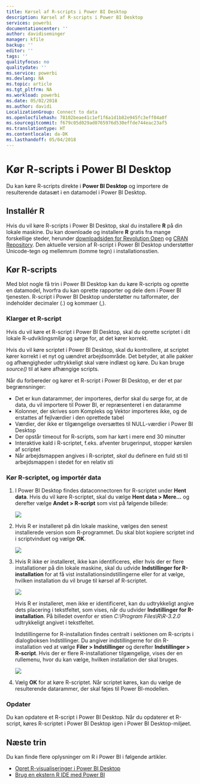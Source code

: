 ```yaml
---
title: Kørsel af R-scripts i Power BI Desktop
description: Kørsel af R-scripts i Power BI Desktop
services: powerbi
documentationcenter: ''
author: davidiseminger
manager: kfile
backup: ''
editor: ''
tags: ''
qualityfocus: no
qualitydate: ''
ms.service: powerbi
ms.devlang: NA
ms.topic: article
ms.tgt_pltfrm: NA
ms.workload: powerbi
ms.date: 05/02/2018
ms.author: davidi
LocalizationGroup: Connect to data
ms.openlocfilehash: 78102beae41c1ef1f6a1d1b82e945fc3eff04a0f
ms.sourcegitcommit: f679c05d029ad0765976d530effde744eac23af5
ms.translationtype: HT
ms.contentlocale: da-DK
ms.lasthandoff: 05/04/2018
---
```

# <a name="run-r-scripts-in-power-bi-desktop"></a>Kør R-scripts i Power BI Desktop
Du kan køre R-scripts direkte i **Power BI Desktop** og importere de resulterende datasæt i en datamodel i Power BI Desktop.

## <a name="install-r"></a>Installér R
Hvis du vil køre R-scripts i Power BI Desktop, skal du installere **R** på din lokale maskine. Du kan downloade og installere **R** gratis fra mange forskellige steder, herunder [downloadsiden for Revolution Open](https://mran.revolutionanalytics.com/download/) og [CRAN Repository](https://cran.r-project.org/bin/windows/base/). Den aktuelle version af R-script i Power BI Desktop understøtter Unicode-tegn og mellemrum (tomme tegn) i installationsstien.

## <a name="run-r-scripts"></a>Kør R-scripts
Med blot nogle få trin i Power BI Desktop kan du køre R-scripts og oprette en datamodel, hvorfra du kan oprette rapporter og dele dem i Power BI tjenesten. R-script i Power BI Desktop understøtter nu talformater, der indeholder decimaler (.) og kommaer (,).

### <a name="prepare-an-r-script"></a>Klargør et R-script
Hvis du vil køre et R-script i Power BI Desktop, skal du oprette scriptet i dit lokale R-udviklingsmiljø og sørge for, at det kører korrekt.

Hvis du vil køre scriptet i Power BI Desktop, skal du kontrollere, at scriptet kører korrekt i et nyt og uændret arbejdsområde. Det betyder, at alle pakker og afhængigheder udtrykkeligt skal være indlæst og køre. Du kan bruge *source()* til at køre afhængige scripts.

Når du forbereder og kører et R-script i Power BI Desktop, er der et par begrænsninger:

* Det er kun datarammer, der importeres, derfor skal du sørge for, at de data, du vil importere til Power BI, er repræsenteret i en dataramme
* Kolonner, der skrives som Kompleks og Vektor importeres ikke, og de erstattes af fejlværdier i den oprettede tabel
* Værdier, der ikke er tilgængelige oversættes til NULL-værdier i Power BI Desktop
* Der opstår timeout for R-scripts, som har kørt i mere end 30 minutter
* Interaktive kald i R-scriptet, f.eks. afventer brugerinput, stopper kørslen af scriptet
* Når arbejdsmappen angives i R-scriptet, *skal* du definere en fuld sti til arbejdsmappen i stedet for en relativ sti

### <a name="run-your-r-script-and-import-data"></a>Kør R-scriptet, og importér data
1. I Power BI Desktop findes dataconnectoren for R-scriptet under **Hent data**. Hvis du vil køre R-scriptet, skal du vælge **Hent data &gt; Mere...**  og derefter vælge **Andet &gt; R-script** som vist på følgende billede:
   
   ![](media/desktop-r-scripts/r-scripts-1.png)
2. Hvis R er installeret på din lokale maskine, vælges den senest installerede version som R-programmet. Du skal blot kopiere scriptet ind i scriptvinduet og vælge **OK**.
   
   ![](media/desktop-r-scripts/r-scripts-2.png)
3. Hvis R ikke er installeret, ikke kan identificeres, eller hvis der er flere installationer på din lokale maskine, skal du udvide **Indstillinger for R-installation** for at få vist installationsindstillingerne eller for at vælge, hvilken installation du vil bruge til kørsel af R-scriptet.
   
   ![](media/desktop-r-scripts/r-scripts-3.png)
   
   Hvis R er installeret, men ikke er identificeret, kan du udtrykkeligt angive dets placering i tekstfeltet, som vises, når du udvider **Indstillinger for R-installation**. På billedet ovenfor er stien *C:\Program Files\R\R-3.2.0* udtrykkeligt angivet i tekstfeltet.
   
   Indstillingerne for R-installation findes centralt i sektionen om R-scripts i dialogboksen Indstillinger. Du angiver indstillingerne for din R-installation ved at vælge **Filer > Indstillinger**  og derefter **Indstillinger > R-script**. Hvis der er flere R-installationer tilgængelige, vises der en rullemenu, hvor du kan vælge, hvilken installation der skal bruges.
   
   ![](media/desktop-r-scripts/r-scripts-4.png)
4. Vælg **OK** for at køre R-scriptet. Når scriptet køres, kan du vælge de resulterende datarammer, der skal føjes til Power BI-modellen.

### <a name="refresh"></a>Opdater
Du kan opdatere et R-script i Power BI Desktop. Når du opdaterer et R-script, køres R-scriptet i Power BI Desktop igen i Power BI Desktop-miljøet.

## <a name="next-steps"></a>Næste trin
Du kan finde flere oplysninger om R i Power BI i følgende artikler.

* [Opret R-visualiseringer i Power BI Desktop](desktop-r-visuals.md)
* [Brug en ekstern R IDE med Power BI](desktop-r-ide.md)

